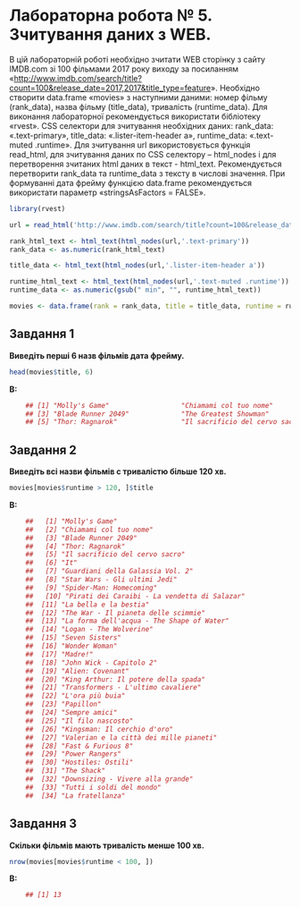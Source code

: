 Лабораторна робота № 5. Зчитування даних з WEB.
================

В цій лабораторній роботі необхідно зчитати WEB сторінку з сайту IMDB.com зі 100 фільмами 2017 року виходу за посиланням «<http://www.imdb.com/search/title?count=100&release_date=2017,2017&title_type=feature>». Необхідно створити data.frame «movies» з наступними даними: номер фільму (rank\_data), назва фільму (title\_data), тривалість (runtime\_data). Для виконання лабораторної рекомендується використати бібліотеку «rvest». CSS селектори для зчитування необхідних даних: rank\_data: «.text-primary», title\_data: «.lister-item-header a», runtime\_data: «.text-muted .runtime». Для зчитування url використовується функція read\_html, для зчитування даних по CSS селектору – html\_nodes і для перетворення зчитаних html даних в текст - html\_text. Рекомендується перетворити rank\_data та runtime\_data з тексту в числові значення. При формуванні дата фрейму функцією data.frame рекомендується використати параметр «stringsAsFactors = FALSE».

``` r
library(rvest)

url = read_html('http://www.imdb.com/search/title?count=100&release_date=2017,2017&title_type=feature')

rank_html_text <- html_text(html_nodes(url,'.text-primary'))
rank_data <- as.numeric(rank_html_text)

title_data <- html_text(html_nodes(url,'.lister-item-header a'))

runtime_html_text <- html_text(html_nodes(url,'.text-muted .runtime'))
runtime_data <- as.numeric(gsub(" min", "", runtime_html_text))

movies <- data.frame(rank = rank_data, title = title_data, runtime = runtime_data, stringsAsFactors = FALSE)
```

Завдання 1
----------

**Виведіть перші 6 назв фільмів дата фрейму.**

``` r
head(movies$title, 6)
```
**В:**
``` r
    ## [1] "Molly's Game"                  "Chiamami col tuo nome"        
    ## [3] "Blade Runner 2049"             "The Greatest Showman"         
    ## [5] "Thor: Ragnarok"                "Il sacrificio del cervo sacro"
```

Завдання 2
----------

**Виведіть всі назви фільмів с тривалістю більше 120 хв.**

``` r
movies[movies$runtime > 120, ]$title
```
**В:**
``` r
    ##   [1] "Molly's Game"                               
    ##   [2] "Chiamami col tuo nome"                      
    ##   [3] "Blade Runner 2049"                          
    ##   [4] "Thor: Ragnarok"                             
    ##   [5] "Il sacrificio del cervo sacro"              
    ##   [6] "It"                                         
    ##   [7] "Guardiani della Galassia Vol. 2"            
    ##   [8] "Star Wars - Gli ultimi Jedi"                
    ##   [9] "Spider-Man: Homecoming"                     
    ##   [10] "Pirati dei Caraibi - La vendetta di Salazar"
    ##  [11] "La bella e la bestia"                       
    ##  [12] "The War - Il pianeta delle scimmie"         
    ##  [13] "La forma dell'acqua - The Shape of Water"   
    ##  [14] "Logan - The Wolverine"                      
    ##  [15] "Seven Sisters"                              
    ##  [16] "Wonder Woman"                               
    ##  [17] "Madre!"                                     
    ##  [18] "John Wick - Capitolo 2"                     
    ##  [19] "Alien: Covenant"                            
    ##  [20] "King Arthur: Il potere della spada"         
    ##  [21] "Transformers - L'ultimo cavaliere"          
    ##  [22] "L'ora più buia"                             
    ##  [23] "Papillon"                                   
    ##  [24] "Sempre amici"                               
    ##  [25] "Il filo nascosto"                           
    ##  [26] "Kingsman: Il cerchio d'oro"                 
    ##  [27] "Valerian e la città dei mille pianeti"      
    ##  [28] "Fast & Furious 8"                           
    ##  [29] "Power Rangers"                              
    ##  [30] "Hostiles: Ostili"                           
    ##  [31] "The Shack"                                  
    ##  [32] "Downsizing - Vivere alla grande"            
    ##  [33] "Tutti i soldi del mondo"                    
    ##  [34] "La fratellanza" 
```

Завдання 3
----------

**Скільки фільмів мають тривалість менше 100 хв.**

``` r
nrow(movies[movies$runtime < 100, ])
```
**В:**
``` r
    ## [1] 13
```
